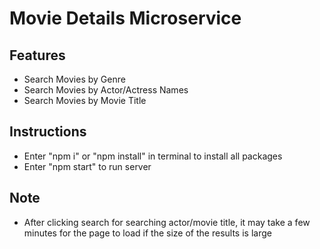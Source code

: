 # Movie Details Microservice


## Features
- Search Movies by Genre
- Search Movies by Actor/Actress Names
- Search Movies by Movie Title 

## Instructions
- Enter "npm i" or "npm install" in terminal to install all packages
- Enter "npm start" to run server


## Note
- After clicking search for searching actor/movie title, it may take a few minutes for the page to load if the size of the results is large

